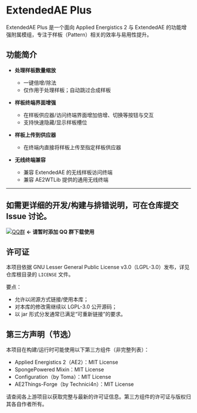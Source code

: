 # ExtendedAE Plus

ExtendedAE Plus 是一个面向 Applied Energistics 2 与 ExtendedAE 的功能增强附属模组，专注于样板（Pattern）相关的效率与易用性提升。

## 功能简介

- **处理样板数量缩放**
  - 一键倍增/除法
  - 仅作用于处理样板；自动跳过合成样板

- **样板终端界面增强**
  - 在样板供应器/访问终端界面增加倍增、切换等按钮与交互
  - 支持快速隐藏/显示样板槽位

- **样板上传到供应器**
  - 在终端内直接将样板上传至指定样板供应器

- **无线终端兼容**
  - 兼容 ExtendedAE 的无线样板访问终端
  - 兼容 AE2WTLib 提供的通用无线终端
---
如需更详细的开发/构建与排错说明，可在仓库提交 Issue 讨论。
---

[![QQ群](https://img.shields.io/badge/QQ群-1051490623-brightgreen?style=for-the-badge&logo=tencent-qq)](https://qm.qq.com/cgi-bin/qm/qr?k=8GZaFv9ZTz3X9lWZPtqBBG6kY6nLwV3Z&jump_from=webapi) **← 请暂时添加 QQ 群下载使用**



## 许可证

本项目依据 GNU Lesser General Public License v3.0（LGPL-3.0）发布，详见仓库根目录的 `LICENSE` 文件。

要点：
- 允许以闭源方式链接/使用本库；
- 对本库的修改需继续以 LGPL-3.0 公开源码；
- 以 jar 形式分发通常已满足“可重新链接”的要求。

## 第三方声明（节选）

本项目在构建/运行时可能使用以下第三方组件（非完整列表）：

- Applied Energistics 2（AE2）：MIT License
- SpongePowered Mixin：MIT License
- Configuration（by Toma）：MIT License
- AE2Things-Forge（by Technici4n）：MIT License

请查阅各上游项目以获取完整与最新的许可证信息。第三方组件的许可证与版权归其各自作者所有。
